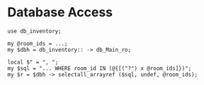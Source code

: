 # Database Access

<!-- %% svg-grid: code -->

~~~~
use db_inventory;

my @room_ids = ...;
my $dbh = db_inventory:: -> db_Main_ro;

local $" = ", ";
my $sql = "... WHERE room_id IN (@{[("?") x @room_ids]})";
my $r = $dbh -> selectall_arrayref ($sql, undef, @room_ids);

~~~~
